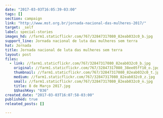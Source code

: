 ```yaml
---
date: "2017-03-03T16:05:39-03:00"
tags: []
section: campaign
link: "http://www.mst.org.br/jornada-nacional-das-mulheres-2017/"
target: _self
label: special-stories
images_hd: //farm1.staticflickr.com/767/32847317080_82eab032c0_b.jpg
support_line: Jornada nacional de luta das mulheres sem terra
hat: Jornada
title: Jornada nacional de luta das mulheres sem terra
layout: post
files:
  - link: //farm1.staticflickr.com/767/32847317080_82eab032c0_b.jpg
    original: //farm1.staticflickr.com/767/32847317080_38ee05ff10_o.jpg
    thumbnail: //farm1.staticflickr.com/767/32847317080_82eab032c0_t.jpg
    medium: //farm1.staticflickr.com/767/32847317080_82eab032c0_z.jpg
    small: //farm1.staticflickr.com/767/32847317080_82eab032c0_n.jpg
    title: 8 de Março 2017.jpg
    $$hashKey: "036"
created_date: "2017-03-03T16:07:58-03:00"
published: true
releated_posts: []

---
```

